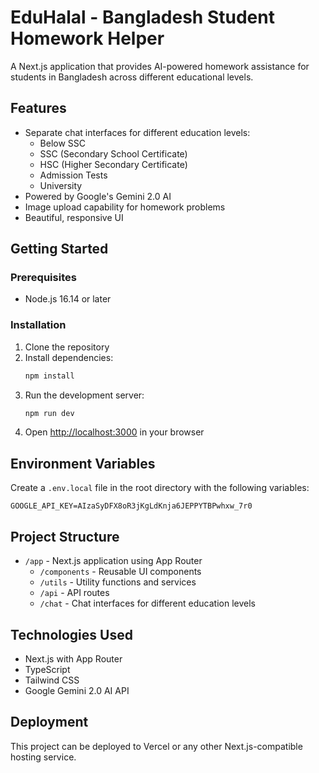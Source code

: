 # EduHalal - Bangladesh Student Homework Helper

A Next.js application that provides AI-powered homework assistance for students in Bangladesh across different educational levels.

## Features

- Separate chat interfaces for different education levels:
  - Below SSC
  - SSC (Secondary School Certificate)
  - HSC (Higher Secondary Certificate)
  - Admission Tests
  - University
- Powered by Google's Gemini 2.0 AI
- Image upload capability for homework problems
- Beautiful, responsive UI

## Getting Started

### Prerequisites

- Node.js 16.14 or later

### Installation

1. Clone the repository
2. Install dependencies:
   ```bash
   npm install
   ```
3. Run the development server:
   ```bash
   npm run dev
   ```
4. Open [http://localhost:3000](http://localhost:3000) in your browser

## Environment Variables

Create a `.env.local` file in the root directory with the following variables:

```
GOOGLE_API_KEY=AIzaSyDFX8oR3jKgLdKnja6JEPPYTBPwhxw_7r0
```

## Project Structure

- `/app` - Next.js application using App Router
  - `/components` - Reusable UI components
  - `/utils` - Utility functions and services
  - `/api` - API routes
  - `/chat` - Chat interfaces for different education levels

## Technologies Used

- Next.js with App Router
- TypeScript
- Tailwind CSS
- Google Gemini 2.0 AI API

## Deployment

This project can be deployed to Vercel or any other Next.js-compatible hosting service. 
